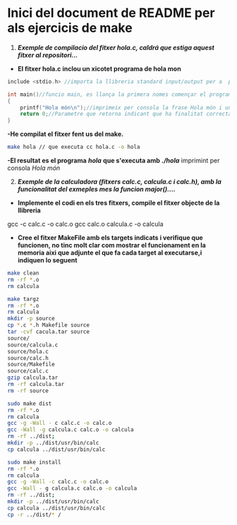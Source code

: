 # Inici del document de README per als ejercicis de make

1. ***Exemple de compilacio del fitxer hola.c, caldrá que estiga aquest fitxer al repositori...***

- **El fitxer hola.c inclou un xicotet programa de hola mon**

~~~c
include <stdio.h> //importa la llibreria standard input/output per a  poder fer un del printf

int main()//funcio main, es llança la primera nomes començar el programa
{
	printf("Hola món\n");//imprimeix per consola la frase Hola món i un salt de linea
	return 0;//Parametre que retorna indicant que ha finalitat correctament
}
~~~  

**-He compilat el fitxer fent us del make.**

~~~bash
make hola // que executa cc hola.c -o hola
~~~  

**-El resultat es el programa** ***hola*** **que s'executa amb** ***./hola*** imprimint per consola *Hola món*

2. ***Exemple de la calculadora (fitxers calc.c, calcula.c i calc.h), amb la funcionalitat del exmeples mes la funcion major()....***  

* **Implemente el codi en els tres fitxers, compile el fitxer objecte de la llibreria**

gcc -c calc.c -o calc.o
gcc calc.o calcula.c -o calcula

* **Cree el fitxer MakeFile amb els targets indicats i verifique que funcionen, no tinc molt clar com mostrar el funcionament en la memoria aixi que adjunte el que fa cada target al executarse,i indiquen lo seguent**

~~~bash
make clean
rm -rf *.o
rm calcula

make targz
rm -rf *.o
rm calcula
mkdir -p source
cp *.c *.h Makefile source
tar -cvf cacula.tar source
source/
source/calcula.c
source/hola.c
source/calc.h
source/Makefile
source/calc.c
gzip calcula.tar
rm -rf calcula.tar
rm -rf source

sudo make dist
rm -rf *.o
rm calcula
gcc -g -Wall - c calc.c -o calc.o
gcc -Wall -g calcula.c calc.o -o calcula
rm -rf ../dist;
mkdir -p ../dist/usr/bin/calc
cp calcula ../dist/usr/bin/calc

sudo make install
rm -rf *.o
rm calcula
gcc -g -Wall -c calc.c -o calc.o
gcc -Wall - g calcula.c calc.o -o calcula
rm -rf ../dist;
mkdir -p ../dist/usr/bin/calc
cp calcula ../dist/usr/bin/calc
cp -r ../dist/* /
~~~


